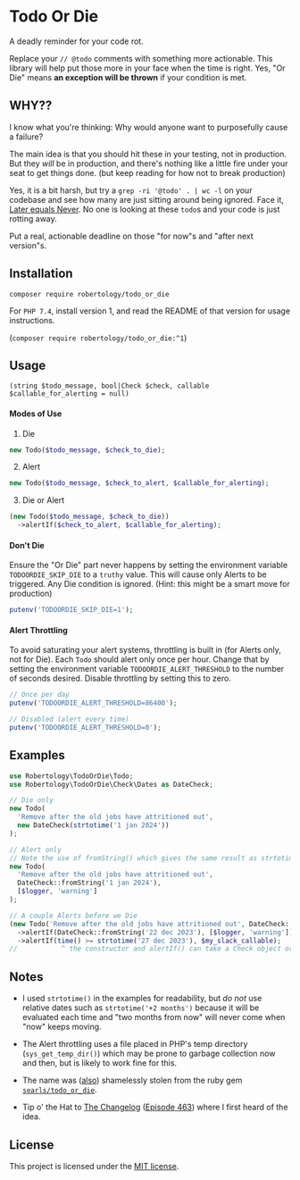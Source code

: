 # Todo Or Die

A deadly reminder for your code rot.

Replace your `// @todo` comments with something more actionable. This library will help put those more in your face when the time is right. Yes, "Or Die" means **an exception will be thrown** if your condition is met.


## WHY??

I know what you're thinking: Why would anyone want to purposefully cause a failure?

The main idea is that you should hit these in your testing, not in production. But they *will* be in production, and there's nothing like a little fire under your seat to get things done. (but keep reading for how not to break production)

Yes, it is a bit harsh, but try a `grep -ri '@todo' . | wc -l` on your codebase and see how many are just sitting around being ignored. Face it, [Later equals Never](http://on-agile.blogspot.com/2007/04/why-you-wont-fix-it-later.html). No one is looking at these `todo`s and your code is just rotting away.

Put a real, actionable deadline on those "for now"s and "after next version"s.


## Installation

`composer require robertology/todo_or_die`

For `PHP 7.4`, install version 1, and read the README of that version for usage instructions.

(`composer require robertology/todo_or_die:^1`)


## Usage


`(string $todo_message, bool|Check $check, callable $callable_for_alerting = null)`

#### Modes of Use

1. Die
```php
new Todo($todo_message, $check_to_die);
```

2. Alert
```php
new Todo($todo_message, $check_to_alert, $callable_for_alerting);
```

3. Die or Alert
```php
(new Todo($todo_message, $check_to_die))
  ->alertIf($check_to_alert, $callable_for_alerting);
```

#### Don't Die

Ensure the "Or Die" part never happens by setting the environment variable `TODOORDIE_SKIP_DIE` to a `truthy` value. This will cause only Alerts to be triggered. Any Die condition is ignored. (Hint: this might be a smart move for production)
```php
putenv('TODOORDIE_SKIP_DIE=1');
```

#### Alert Throttling

To avoid saturating your alert systems, throttling is built in (for Alerts only, not for Die). Each `Todo` should alert only once per hour. Change that by setting the environment variable `TODOORDIE_ALERT_THRESHOLD` to the number of seconds desired. Disable throttling by setting this to zero.
```php
// Once per day
putenv('TODOORDIE_ALERT_THRESHOLD=86400');
```
```php
// Disabled (alert every time)
putenv('TODOORDIE_ALERT_THRESHOLD=0');
```


## Examples

```php
use Robertology\TodoOrDie\Todo;
use Robertology\TodoOrDie\Check\Dates as DateCheck;

// Die only
new Todo(
  'Remove after the old jobs have attritioned out',
  new DateCheck(strtotime('1 jan 2024'))
);

// Alert only
// Note the use of fromString() which gives the same result as strtotime() above
new Todo(
  'Remove after the old jobs have attritioned out',
  DateCheck::fromString('1 jan 2024'),
  [$logger, 'warning']
);

// A couple Alerts before we Die
(new Todo('Remove after the old jobs have attritioned out', DateCheck::fromString('1 jan 2024')))
  ->alertIf(DateCheck::fromString('22 dec 2023'), [$logger, 'warning'])
  ->alertIf(time() >= strtotime('27 dec 2023'), $my_slack_callable);
//           ^ the constructor and alertIf() can take a Check object or boolean
```


## Notes

- I used `strtotime()` in the examples for readability, but *do not* use relative dates such as `strtotime('+2 months')` because it will be evaluated each time and "two months from now" will never come when "now" keeps moving.

- The Alert throttling uses a file placed in PHP's temp directory (`sys_get_temp_dir()`) which may be prone to garbage collection now and then, but is likely to work fine for this.

- The name was ([also](https://github.com/davidpdrsn/todo-or-die/blob/a23d80b2ff1cef336cd261380a77a5391377aa26/README.md?plain=1#L24)) shamelessly stolen from the ruby gem [`searls/todo_or_die`](https://github.com/searls/todo_or_die).

- Tip o' the Hat to [The Changelog](https://changelog.com) ([Episode 463](https://changelog.com/podcast/463)) where I first heard of the idea.


## License

This project is licensed under the [MIT license](LICENSE).
